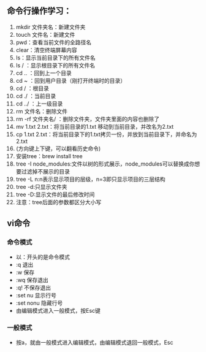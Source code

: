 ## 命令行操作学习：

1. mkdir 文件夹名：新建文件夹
2. touch 文件名：新建文件
3. pwd：查看当前文件的全路径名
4. clear：清空终端屏幕内容
5. ls：显示当前目录下的所有文件名
6. ls / ：显示根目录下的所有文件名
7. cd .. ：回到上一个目录
8. cd ~ ：回到用户目录（刚打开终端时的目录）
9. cd / ：根目录
10. cd ./ ：当前目录
11. cd ../ ：上一级目录
12. rm 文件名：删除文件
13. rm -rf 文件夹名/ ：删除文件夹，文件夹里面的内容也删除了
14. mv 1.txt 2.txt：将当前目录的1.txt 移动到当前目录，并改名为2.txt
15. cp 1.txt 2.txt：将当前目录下的1.txt拷贝一份，并放到当前目录下，并命名为2.txt
16. (方向键上下键，可以翻看历史命令)
17. 安装tree：brew install tree
18. tree -I node_modules:文件以树的形式展示，node_modules可以替换成你想要过滤掉不展示的目录
19. tree -L n:n表示显示项目的层级，n=3即只显示项目的三层结构
20. tree -d:只显示文件夹
21. tree -D:显示文件的最后修改时间
22. 注意：tree后面的参数都区分大小写

## vi命令

### 命令模式

- 以：开头的是命令模式
- :q  退出
- :w  保存
- :wq  保存退出
- :q!  不保存退出
- :set nu  显示行号
- :set nonu  隐藏行号
- 由编辑模式进入一般模式，按Esc键

### 一般模式

- 按a，就由一般模式进入编辑模式，由编辑模式退回一般模式，Esc
